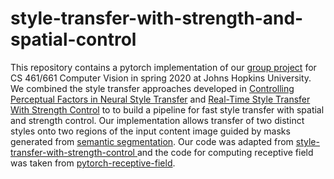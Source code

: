 # style-transfer-with-strength-and-spatial-control
This repository contains a pytorch implementation of our [group project](https://github.com/c76068/style-transfer-with-strength-and-spatial-control-/blob/master/Computer_Vision_Final_Report.pdf) for CS 461/661 Computer Vision in spring 2020 at Johns Hopkins University. We combined the style transfer approaches developed in [Controlling Perceptual Factors in Neural Style Transfer](https://ieeexplore.ieee.org/document/8099880) and [Real-Time Style Transfer With Strength Control](https://link.springer.com/chapter/10.1007/978-3-030-29891-3_19) to to build a pipeline for fast style transfer with spatial and strength control. Our implementation allows transfer of two distinct styles onto two regions of the input content image guided by masks generated from [semantic
segmentation](https://arxiv.org/abs/1706.05587). Our code was adapted from [
style-transfer-with-strength-control ](https://github.com/victorkitov/style-transfer-with-strength-control) and the code for computing receptive field was taken from [pytorch-receptive-field](https://github.com/Fangyh09/pytorch-receptive-field).
